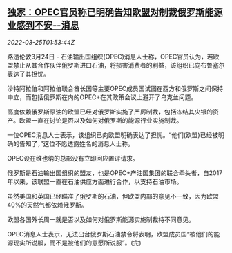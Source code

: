 <!--1648173663000-->
[独家：OPEC官员称已明确告知欧盟对制裁俄罗斯能源业感到不安--消息](https://cn.reuters.com/article/opec-eu-russia-enr-sanctions-0325-idCNKCS2LM065)
------

<div><i>2022-03-25T01:53:44Z</i></div><p>路透伦敦3月24日 - 石油输出国组织(OPEC)消息人士称，OPEC官员认为，若欧盟禁止从其合作伙伴俄罗斯进口石油，将损害消费者的利益，该组织已向布鲁塞尔表达了其担忧。</p><p>沙特阿拉伯和阿拉伯联合酋长国等主要OPEC成员国试图在西方和俄罗斯之间保持中立，而包括俄罗斯在内的OPEC+在其政策会议上避开了乌克兰问题。</p><p>高度依赖俄罗斯原油的欧盟已经对俄罗斯实施了严厉制裁，包括冻结其央银的资产。欧盟一直在讨论是否以及如何对俄罗斯的能源行业实施制裁。</p><p>一位OPEC消息人士表示，该组织已向欧盟明确表达了担忧。“他们(欧盟)已经被明确的告知了，”这位不愿透露姓名的消息人士称。</p><p>OPEC设在维也纳的总部没有立即回应置评请求。</p><p>俄罗斯是石油输出国组织的盟友，也是OPEC+产油国集团的联合牵头者，自2017年以来，该联盟一直在石油供应方面进行合作，以支持石油市场。</p><p>虽然美国和英国已经瞄准了俄罗斯的石油，但欧盟内部的意见不一致，因为欧盟40%的天然气都依赖俄罗斯。</p><p>欧盟各国外长周一就是否以及如何对俄罗斯能源实施制裁持不同意见。</p><p>OPEC消息人士表示，无法出台俄罗斯石油禁令将表明，欧盟成员国“被他们的能源现实所说服，而不是被他们的意愿所说服”。(完)</p>
